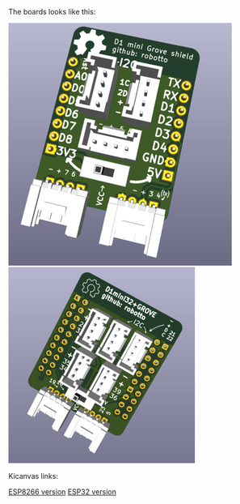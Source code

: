 The boards looks like this:

![3D View of ESP8266 Board](8266/3DView.png)
![3D View of ESP32 Board](32/3DView.png)

Kicanvas links:

[ESP8266 version](https://kicanvas.org/?github=https%3A%2F%2Fgithub.com%2FRobotto%2FD1-mini-grove-shield/tree/main/8266)
[ESP32 version](https://kicanvas.org/?github=https%3A%2F%2Fgithub.com%2FRobotto%2FD1-mini-grove-shield/tree/main/32)
